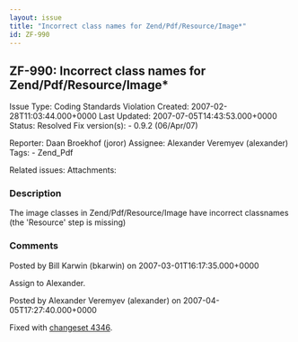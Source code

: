 ```yaml
---
layout: issue
title: "Incorrect class names for Zend/Pdf/Resource/Image*"
id: ZF-990
---
```


ZF-990: Incorrect class names for Zend/Pdf/Resource/Image\*
-----------------------------------------------------------

 Issue Type: Coding Standards Violation Created: 2007-02-28T11:03:44.000+0000 Last Updated: 2007-07-05T14:43:53.000+0000 Status: Resolved Fix version(s): - 0.9.2 (06/Apr/07)
 
 Reporter:  Daan Broekhof (joror)  Assignee:  Alexander Veremyev (alexander)  Tags: - Zend\_Pdf
 
 Related issues: 
 Attachments: 
### Description

The image classes in Zend/Pdf/Resource/Image have incorrect classnames (the 'Resource' step is missing)

 

 

### Comments

Posted by Bill Karwin (bkarwin) on 2007-03-01T16:17:35.000+0000

Assign to Alexander.

 

 

Posted by Alexander Veremyev (alexander) on 2007-04-05T17:27:40.000+0000

Fixed with [changeset 4346](http://framework.zend.com/fisheye/changelog/Zend_Framework/trunk/library/Zend/Pdf?cs=4346).

 

 